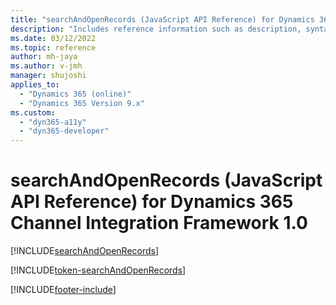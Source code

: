 ```yaml
---
title: "searchAndOpenRecords (JavaScript API Reference) for Dynamics 365 Channel Integration Framework 1.0 | MicrosoftDocs"
description: "Includes reference information such as description, syntax, and parameters for the searchAndOpenRecords method in JavaScript API Reference for Dynamics 365 Channel Integration Framework 1.0. "
ms.date: 03/12/2022
ms.topic: reference
author: mh-jaya
ms.author: v-jmh
manager: shujoshi
applies_to: 
  - "Dynamics 365 (online)"
  - "Dynamics 365 Version 9.x"
ms.custom: 
  - "dyn365-a11y"
  - "dyn365-developer"
---
```


# searchAndOpenRecords (JavaScript API Reference) for Dynamics 365 Channel Integration Framework 1.0

[!INCLUDE[searchAndOpenRecords](includes/searchAndOpenRecords-description.md)]

[!INCLUDE[token-searchAndOpenRecords](../../shared/token-searchAndOpenRecords.md)]

[!INCLUDE[footer-include](../../../../includes/footer-banner.md)]
